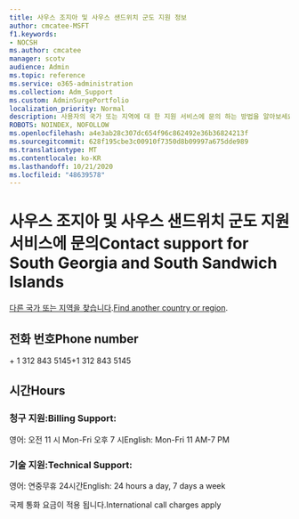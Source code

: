 ```yaml
---
title: 사우스 조지아 및 사우스 샌드위치 군도 지원 정보
author: cmcatee-MSFT
f1.keywords:
- NOCSH
ms.author: cmcatee
manager: scotv
audience: Admin
ms.topic: reference
ms.service: o365-administration
ms.collection: Adm_Support
ms.custom: AdminSurgePortfolio
localization_priority: Normal
description: 사용자의 국가 또는 지역에 대 한 지원 서비스에 문의 하는 방법을 알아보세요.
ROBOTS: NOINDEX, NOFOLLOW
ms.openlocfilehash: a4e3ab28c307dc654f96c862492e36b36824213f
ms.sourcegitcommit: 628f195cbe3c00910f7350d8b09997a675dde989
ms.translationtype: MT
ms.contentlocale: ko-KR
ms.lasthandoff: 10/21/2020
ms.locfileid: "48639578"
---
```

# <a name="contact-support-for-south-georgia-and-south-sandwich-islands"></a><span data-ttu-id="360db-103">사우스 조지아 및 사우스 샌드위치 군도 지원 서비스에 문의</span><span class="sxs-lookup"><span data-stu-id="360db-103">Contact support for South Georgia and South Sandwich Islands</span></span>

<span data-ttu-id="360db-104">[다른 국가 또는 지역을 찾습니다](../contact-support-for-business-products.md).</span><span class="sxs-lookup"><span data-stu-id="360db-104">[Find another country or region](../contact-support-for-business-products.md).</span></span>

## <a name="phone-number"></a><span data-ttu-id="360db-105">전화 번호</span><span class="sxs-lookup"><span data-stu-id="360db-105">Phone number</span></span>
<span data-ttu-id="360db-106">+ 1 312 843 5145</span><span class="sxs-lookup"><span data-stu-id="360db-106">+1 312 843 5145</span></span>

## <a name="hours"></a><span data-ttu-id="360db-107">시간</span><span class="sxs-lookup"><span data-stu-id="360db-107">Hours</span></span>
### <a name="billing-support"></a><span data-ttu-id="360db-108">청구 지원:</span><span class="sxs-lookup"><span data-stu-id="360db-108">Billing Support:</span></span>

<span data-ttu-id="360db-109">영어: 오전 11 시 Mon-Fri 오후 7 시</span><span class="sxs-lookup"><span data-stu-id="360db-109">English: Mon-Fri 11 AM-7 PM</span></span>

### <a name="technical-support"></a><span data-ttu-id="360db-110">기술 지원:</span><span class="sxs-lookup"><span data-stu-id="360db-110">Technical Support:</span></span>

<span data-ttu-id="360db-111">영어: 연중무휴 24시간</span><span class="sxs-lookup"><span data-stu-id="360db-111">English: 24 hours a day, 7 days a week</span></span>

<span data-ttu-id="360db-112">국제 통화 요금이 적용 됩니다.</span><span class="sxs-lookup"><span data-stu-id="360db-112">International call charges apply</span></span>

